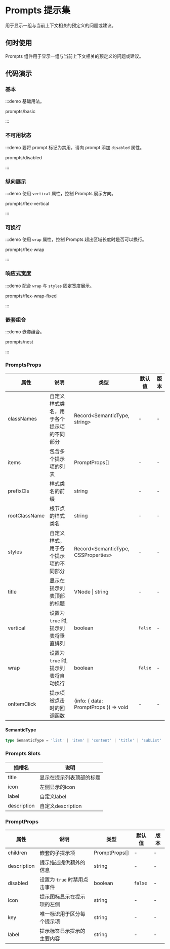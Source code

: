 # Prompts 提示集

用于显示一组与当前上下文相关的预定义的问题或建议。

## 何时使用

Prompts 组件用于显示一组与当前上下文相关的预定义的问题或建议。

## 代码演示

### 基本

:::demo 基础用法。

prompts/basic

:::

### 不可用状态

:::demo 要将 prompt 标记为禁用，请向 prompt 添加 `disabled` 属性。

prompts/disabled

:::

### 纵向展示

:::demo 使用 `vertical` 属性，控制 Prompts 展示方向。

prompts/flex-vertical

:::

### 可换行

:::demo 使用 `wrap` 属性，控制 Prompts 超出区域长度时是否可以换行。

prompts/flex-wrap

:::

### 响应式宽度

:::demo 配合 `wrap` 与 `styles` 固定宽度展示。

prompts/flex-wrap-fixed

:::

### 嵌套组合

:::demo 嵌套组合。

prompts/nest

:::

### PromptsProps

| 属性          | 说明                                     | 类型                                  | 默认值  | 版本 |
| ------------- | ---------------------------------------- | ------------------------------------- | ------- | ---- |
| classNames    | 自定义样式类名，用于各个提示项的不同部分 | Record<SemanticType, string>          | -       | -    |
| items         | 包含多个提示项的列表                     | PromptProps[]                         | -       | -    |
| prefixCls     | 样式类名的前缀                           | string                                | -       | -    |
| rootClassName | 根节点的样式类名                         | string                                | -       | -    |
| styles        | 自定义样式，用于各个提示项的不同部分     | Record<SemanticType, CSSProperties>   | -       | -    |
| title         | 显示在提示列表顶部的标题                 | VNode \| string                       | -       | -    |
| vertical      | 设置为 `true` 时, 提示列表将垂直排列     | boolean                               | `false` | -    |
| wrap          | 设置为 `true` 时, 提示列表将自动换行     | boolean                               | `false` | -    |
| onItemClick   | 提示项被点击时的回调函数                 | (info: { data: PromptProps }) => void | -       | -    |

#### SemanticType

```typescript | pure
type SemanticType = 'list' | 'item' | 'content' | 'title' | 'subList' | 'subItem'
```

### Prompts Slots

| 插槽名      | 说明                     |
| ----------- | ------------------------ |
| title       | 显示在提示列表顶部的标题 |
| icon        | 左侧显示的icon           |
| label       | 自定义label              |
| description | 自定义description        |

### PromptProps

| 属性        | 说明                         | 类型          | 默认值  | 版本 |
| ----------- | ---------------------------- | ------------- | ------- | ---- |
| children    | 嵌套的子提示项               | PromptProps[] | -       | -    |
| description | 提示描述提供额外的信息       | string        | -       | -    |
| disabled    | 设置为 `true` 时禁用点击事件 | boolean       | `false` | -    |
| icon        | 提示图标显示在提示项的左侧   | string        | -       | -    |
| key         | 唯一标识用于区分每个提示项   | string        | -       | -    |
| label       | 提示标签显示提示的主要内容   | string        | -       | -    |
